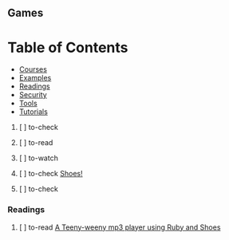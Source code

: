 ## Games

# Table of Contents
<!-- MarkdownTOC depth=4 -->
  - [Courses](#courses)
  - [Examples](#examples)
  - [Readings](#readings)
  - [Security](#security)
  - [Tools](#tools)
  - [Tutorials](#tutorials)
<!-- /MarkdownTOC -->

  1. [ ] to-check []()
  1. [ ] to-read []()
  1. [ ] to-watch []()

  1. [ ] to-check [Shoes!](http://shoesrb.com/)
  1. [ ] to-check []()

### Readings

  1. [ ] to-read [A Teeny-weeny mp3 player using Ruby and Shoes](http://rubylearning.com/blog/2008/05/31/a-teeny-weeny-mp3-player-using-ruby-and-shoes/)
